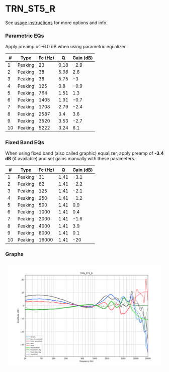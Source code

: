 # TRN_ST5_R
See [usage instructions](https://github.com/jaakkopasanen/AutoEq#usage) for more options and info.

### Parametric EQs
Apply preamp of -6.0 dB when using parametric equalizer.

|   # | Type    |   Fc (Hz) |    Q |   Gain (dB) |
|-----|---------|-----------|------|-------------|
|   1 | Peaking |        23 | 0.18 |        -2.9 |
|   2 | Peaking |        38 | 5.98 |         2.6 |
|   3 | Peaking |        38 | 5.75 |        -3   |
|   4 | Peaking |       125 | 0.8  |        -0.9 |
|   5 | Peaking |       764 | 1.51 |         1.3 |
|   6 | Peaking |      1405 | 1.91 |        -0.7 |
|   7 | Peaking |      1708 | 2.79 |        -2.4 |
|   8 | Peaking |      2587 | 3.4  |         3.6 |
|   9 | Peaking |      3520 | 3.53 |        -2.7 |
|  10 | Peaking |      5222 | 3.24 |         6.1 |

### Fixed Band EQs
When using fixed band (also called graphic) equalizer, apply preamp of **-3.4 dB** (if available) and set gains manually with these parameters.

|   # | Type    |   Fc (Hz) |    Q |   Gain (dB) |
|-----|---------|-----------|------|-------------|
|   1 | Peaking |        31 | 1.41 |        -3.1 |
|   2 | Peaking |        62 | 1.41 |        -2.2 |
|   3 | Peaking |       125 | 1.41 |        -2.1 |
|   4 | Peaking |       250 | 1.41 |        -1.2 |
|   5 | Peaking |       500 | 1.41 |         0.9 |
|   6 | Peaking |      1000 | 1.41 |         0.4 |
|   7 | Peaking |      2000 | 1.41 |        -1.6 |
|   8 | Peaking |      4000 | 1.41 |         3.9 |
|   9 | Peaking |      8000 | 1.41 |         0.1 |
|  10 | Peaking |     16000 | 1.41 |       -20   |

### Graphs
![](./TRN_ST5_R.png)
